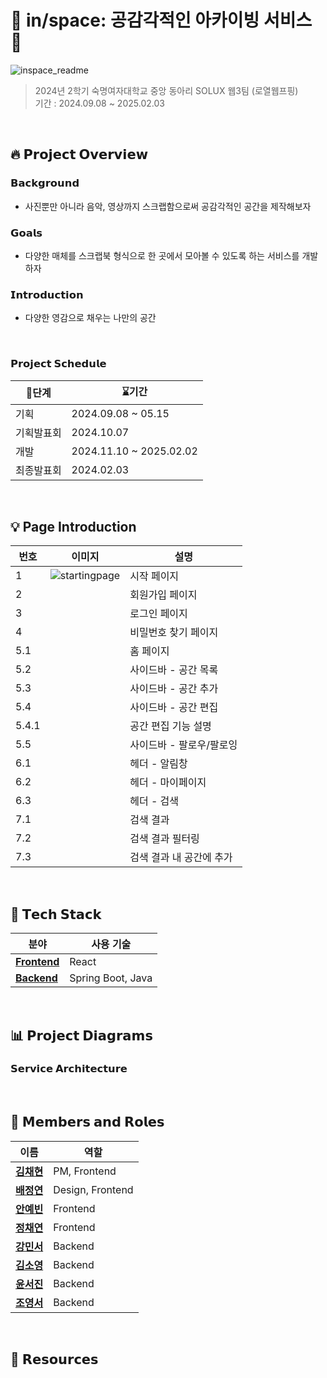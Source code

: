 # 📌 in/space: 공감각적인 아카이빙 서비스 📌

![inspace_readme](https://github.com/user-attachments/assets/d7d501d9-79b1-4fc3-a6be-12a3db0bf416)

> 2024년 2학기 숙명여자대학교 중앙 동아리 SOLUX 웹3팀 (로열웹프핑) <br />
> 기간 : 2024.09.08 ~ 2025.02.03 </br>

</br>

## 🔥 **𝗣𝗿𝗼𝗷𝗲𝗰𝘁 𝗢𝘃𝗲𝗿𝘃𝗶𝗲𝘄**

### 𝗕𝗮𝗰𝗸𝗴𝗿𝗼𝘂𝗻𝗱
- 사진뿐만 아니라 음악, 영상까지 스크랩함으로써 공감각적인 공간을 제작해보자

### 𝗚𝗼𝗮𝗹𝘀
- 다양한 매체를 스크랩북 형식으로 한 곳에서 모아볼 수 있도록 하는 서비스를 개발하자

### 𝗜𝗻𝘁𝗿𝗼𝗱𝘂𝗰𝘁𝗶𝗼𝗻
- 다양한 영감으로 채우는 나만의 공간

</br>

### 𝗣𝗿𝗼𝗷𝗲𝗰𝘁 𝗦𝗰𝗵𝗲𝗱𝘂𝗹𝗲

|    🚩단계           | ⌛기간              |
|----------------|------------------------|
| 기획           | 2024.09.08 ~ 05.15         |
| 기획발표회      | 2024.10.07              |
| 개발           | 2024.11.10 ~ 2025.02.02   |
| 최종발표회      | 2024.02.03               |

</br>

## 💡 **Page Introduction**

| 번호 | 이미지 | 설명 |
|------|--------|------|
| 1    | ![startingpage](https://github.com/user-attachments/assets/c484eabe-ad78-464c-ac80-0e9031fa2bba) | 시작 페이지 |
| 2    |  | 회원가입 페이지 |
| 3    |  | 로그인 페이지 |
| 4    |  | 비밀번호 찾기 페이지 |
| 5.1  |  | 홈 페이지 |
| 5.2  |  | 사이드바 - 공간 목록 |
| 5.3  |  | 사이드바 - 공간 추가 |
| 5.4  |  | 사이드바 - 공간 편집 |
| 5.4.1  |  | 공간 편집 기능 설명 |
| 5.5  |  | 사이드바 - 팔로우/팔로잉 |
| 6.1  |  | 헤더 - 알림창 |
| 6.2  |  | 헤더 - 마이페이지 |
| 6.3  |  | 헤더 - 검색 |
| 7.1  |  | 검색 결과 |
| 7.2  |  | 검색 결과 필터링 |
| 7.3  |  | 검색 결과 내 공간에 추가 |

</br>


## 🔧 **𝗧𝗲𝗰𝗵 𝗦𝘁𝗮𝗰𝗸**

| **분야**       | **사용 기술**                                 | 
|----------------|---------------------------------------------|   
| **[Frontend](https://github.com/2024-2-SOLUX-in-space/inspace-frontend)**   | React                       |
| **[Backend](https://github.com/2024-2-SOLUX-in-space/inspace-backend)**    | Spring Boot, Java   

</br>

##  📊 **𝗣𝗿𝗼𝗷𝗲𝗰𝘁 𝗗𝗶𝗮𝗴𝗿𝗮𝗺𝘀**


### 𝗦𝗲𝗿𝘃𝗶𝗰𝗲 𝗔𝗿𝗰𝗵𝗶𝘁𝗲𝗰𝘁𝘂𝗿𝗲


</br>

## 👥 **𝗠𝗲𝗺𝗯𝗲𝗿𝘀 𝗮𝗻𝗱 𝗥𝗼𝗹𝗲𝘀**

| **이름**            | **역할**              |
|---------------------|-----------------------|
| [**김채현**](https://github.com/chaehyeon03)    | PM, Frontend |
| [**배정연**](https://github.com/bluishflame)  | Design, Frontend  |
| [**안예빈**](https://github.com/ye-bean) | Frontend |
| [**정채연**](https://github.com/chaeyeon-jung)     | Frontend  |
| [**강민서**](https://github.com/1224kang)     | Backend  |
| [**김소영**](https://github.com/soyoung2118)     | Backend  |
| [**윤서진**](https://github.com/Y00NSJ)     | Backend  |
| [**조영서**](https://github.com/jjwm10625)     | Backend  |

</br>


## 🔗 𝗥𝗲𝘀𝗼𝘂𝗿𝗰𝗲𝘀

